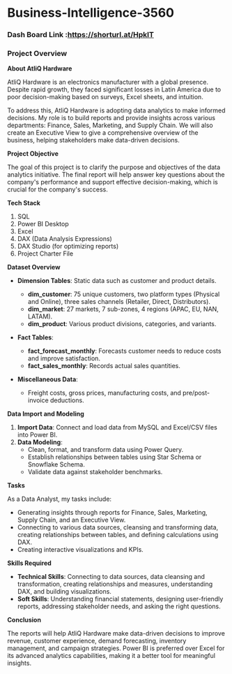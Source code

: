 # Business-Intelligence-3560

### Dash Board Link :https://shorturl.at/HpklT

### Project Overview

**About AtliQ Hardware**

AtliQ Hardware is an electronics manufacturer with a global presence. Despite rapid growth, they faced significant losses in Latin America due to poor decision-making based on surveys, Excel sheets, and intuition.

To address this, AtliQ Hardware is adopting data analytics to make informed decisions. My role is to build reports and provide insights across various departments: Finance, Sales, Marketing, and Supply Chain. We will also create an Executive View to give a comprehensive overview of the business, helping stakeholders make data-driven decisions.

**Project Objective**

The goal of this project is to clarify the purpose and objectives of the data analytics initiative. The final report will help answer key questions about the company's performance and support effective decision-making, which is crucial for the company's success.

**Tech Stack**

1. SQL
2. Power BI Desktop
3. Excel
4. DAX (Data Analysis Expressions)
5. DAX Studio (for optimizing reports)
6. Project Charter File

**Dataset Overview**

- **Dimension Tables**: Static data such as customer and product details.
  - **dim_customer**: 75 unique customers, two platform types (Physical and Online), three sales channels (Retailer, Direct, Distributors).
  - **dim_market**: 27 markets, 7 sub-zones, 4 regions (APAC, EU, NAN, LATAM).
  - **dim_product**: Various product divisions, categories, and variants.

- **Fact Tables**:
  - **fact_forecast_monthly**: Forecasts customer needs to reduce costs and improve satisfaction.
  - **fact_sales_monthly**: Records actual sales quantities.

- **Miscellaneous Data**:
  - Freight costs, gross prices, manufacturing costs, and pre/post-invoice deductions.

**Data Import and Modeling**

1. **Import Data**: Connect and load data from MySQL and Excel/CSV files into Power BI.
2. **Data Modeling**:
   - Clean, format, and transform data using Power Query.
   - Establish relationships between tables using Star Schema or Snowflake Schema.
   - Validate data against stakeholder benchmarks.

**Tasks**

As a Data Analyst, my tasks include:

- Generating insights through reports for Finance, Sales, Marketing, Supply Chain, and an Executive View.
- Connecting to various data sources, cleansing and transforming data, creating relationships between tables, and defining calculations using DAX.
- Creating interactive visualizations and KPIs.

**Skills Required**

- **Technical Skills**: Connecting to data sources, data cleansing and transformation, creating relationships and measures, understanding DAX, and building visualizations.
- **Soft Skills**: Understanding financial statements, designing user-friendly reports, addressing stakeholder needs, and asking the right questions.

**Conclusion**

The reports will help AtliQ Hardware make data-driven decisions to improve revenue, customer experience, demand forecasting, inventory management, and campaign strategies. Power BI is preferred over Excel for its advanced analytics capabilities, making it a better tool for meaningful insights.
